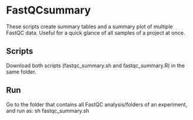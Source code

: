 # FastQCsummary

These scripts create summary tables and a summary plot of multiple FastQC data. Useful for a quick glance of all samples of a project at once.

## Scripts

Download both scripts (fastqc_summary.sh and fastqc_summary.R) in the same folder.

## Run

Go to the folder that contains all FastQC analysis/folders of an experiment, and run as:
sh fastqc_summary.sh


